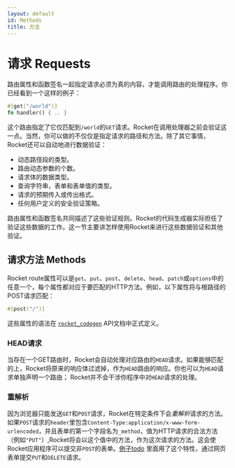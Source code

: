 ```yaml
---
layout: default
id: Methods
title: 方法
---
```


# 请求 Requests

路由属性和函数签名一起指定请求必须为真的内容，才能调用路由的处理程序。你已经看到一个这样的例子：

```rust
#[get("/world")]
fn handler() { .. }
```

这个路由指定了它仅匹配到`/world`的`GET`请求。Rocket在调用处理器之前会验证这一点。当然，你可以做的不仅仅是指定请求的路径和方法。除了其它事情，Rocket还可以自动地进行数据验证：

- 动态路径段的类型。
- 路由动态参数的个数。
- 请求体的数据类型。
- 查询字符串，表单和表单值的类型。
- 请求的预期传入或传出格式。
- 任何用户定义的安全验证策略。

路由属性和函数签名共同描述了这些验证规则。Rocket的代码生成器实际担任了验证这些数据的工作。这一节主要讲怎样使用Rocket来进行这些数据验证和其他验证。

## 请求方法 Methods

Rocket route属性可以是`get`、`put`、`post`、`delete`、`head`、`patch`或`options`中的任意一个，每个属性都对应于要匹配的HTTP方法。例如，以下属性将与根路径的POST请求匹配：

```rust
#[post("/")]
```

这些属性的语法在 [`rocket_codegen`](https://api.rocket.rs/v0.4/rocket_codegen/attr.route.html) API文档中正式定义。

### HEAD请求

当存在一个GET路由时，Rocket会自动处理对应路由的`HEAD`请求。如果能够匹配的上，Rocket将原来的响应体过滤掉，作为`HEAD`路由的响应。你也可以为`HEAD`请求单独声明一个路由； Rocket并不会干涉你程序中对`HEAD`请求的处理。

### 重解析

因为浏览器只能发送`GET`和`POST`请求，Rocket在特定条件下会*重解析*请求的方法。如果`POST`请求的`header`里包含`Content-Type:application/x-www-form-urlencoded`，并且表单的第一个字段名为`_method`，值为HTTP请求的合法方法（例如`"PUT"`）,Rocket将会以这个值中的方法，作为这次请求的方法。这会使Rocket应用程序可以提交非`POST`的表单。[例子todo](https://github.com/SergioBenitez/Rocket/tree/v0.3.13/examples/todo/static/index.html.tera#L47) 里面用了这个特性，通过网页表单提交`PUT`和`DELETE`请求。